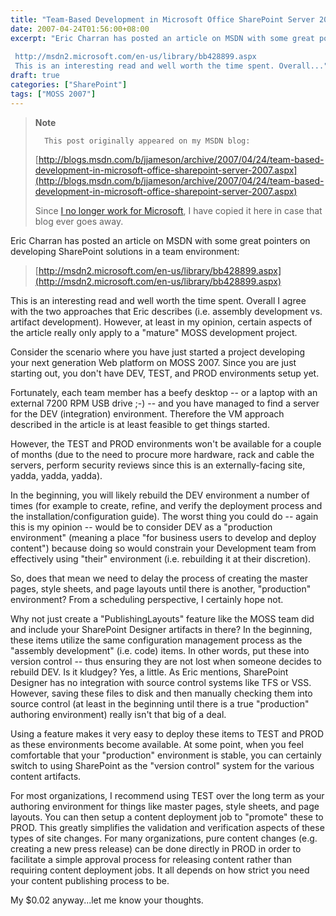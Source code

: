```yaml
---
title: "Team-Based Development in Microsoft Office SharePoint Server 2007"
date: 2007-04-24T01:56:00+08:00
excerpt: "Eric Charran has posted an article on MSDN with some great pointers on developing SharePoint solutions in a team environment: 
 
 http://msdn2.microsoft.com/en-us/library/bb428899.aspx 
 This is an interesting read and well worth the time spent. Overall..."
draft: true
categories: ["SharePoint"]
tags: ["MOSS 2007"]
---
```


> **Note**
> 
> 
> 		This post originally appeared on my MSDN blog:  
>   
> 
> 
> [http://blogs.msdn.com/b/jjameson/archive/2007/04/24/team-based-development-in-microsoft-office-sharepoint-server-2007.aspx](http://blogs.msdn.com/b/jjameson/archive/2007/04/24/team-based-development-in-microsoft-office-sharepoint-server-2007.aspx)
> 
> 
> Since
> 		[I no longer work for Microsoft](/blog/jjameson/archive/2011/09/02/last-day-with-microsoft.aspx), I have copied it here in case that 
> 		blog ever goes away.


Eric Charran has posted an article on MSDN with some great pointers on developing SharePoint solutions in a team environment:


> [http://msdn2.microsoft.com/en-us/library/bb428899.aspx](http://msdn2.microsoft.com/en-us/library/bb428899.aspx)


This is an interesting read and well worth the time spent. Overall I agree with the two approaches that Eric describes (i.e. assembly development vs. artifact development). However, at least in my opinion, certain aspects of the article really only apply to a "mature" MOSS development project.

Consider the scenario where you have just started a project developing your next generation Web platform on MOSS 2007. Since you are just starting out, you don't have DEV, TEST, and PROD environments setup yet.

Fortunately, each team member has a beefy desktop -- or a laptop with an external 7200 RPM USB drive ;-) -- and you have managed to find a server for the DEV (integration) environment. Therefore the VM approach described in the article is at least feasible to get things started.

However, the TEST and PROD environments won't be available for a couple of months (due to the need to procure more hardware, rack and cable the servers, perform security reviews since this is an externally-facing site, yadda, yadda, yadda).

In the beginning, you will likely rebuild the DEV environment a number of times (for example to create, refine, and verify the deployment process and the installation/configuration guide). The worst thing you could do -- again this is my opinion -- would be to consider DEV as a "production environment" (meaning a place "for business users to develop and deploy content") because doing so would constrain your Development team from effectively using "their" environment (i.e. rebuilding it at their discretion).

So, does that mean we need to delay the process of creating the master pages, style sheets, and page layouts until there is another, "production" environment? From a scheduling perspective, I certainly hope not.

Why not just create a "PublishingLayouts" feature like the MOSS team did and include your SharePoint Designer artifacts in there? In the beginning, these items utilize the same configuration management process as the "assembly development" (i.e. code) items. In other words, put these into version control -- thus ensuring they are not lost when someone decides to rebuild DEV. Is it kludgey? Yes, a little. As Eric mentions, SharePoint Designer has no integration with source control systems like TFS or VSS. However, saving these files to disk and then manually checking them into source control (at least in the beginning until there is a true "production" authoring environment) really isn't that big of a deal.

Using a feature makes it very easy to deploy these items to TEST and PROD as these environments become available. At some point, when you feel comfortable that your "production" environment is stable, you can certainly switch to using SharePoint as the "version control" system for the various content artifacts.

For most organizations, I recommend using TEST over the long term as your authoring environment for things like master pages, style sheets, and page layouts. You can then setup a content deployment job to "promote" these to PROD. This greatly simplifies the validation and verification aspects of these types of site changes. For many organizations, pure content changes (e.g. creating a new press release) can be done directly in PROD in order to facilitate a simple approval process for releasing content rather than requiring content deployment jobs. It all depends on how strict you need your content publishing process to be.

My $0.02 anyway...let me know your thoughts.

